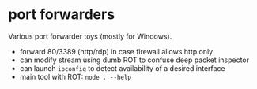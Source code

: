 # port forwarders

Various port forwarder toys (mostly for Windows).

- forward 80/3389 (http/rdp) in case firewall allows http only
- can modify stream using dumb ROT to confuse deep packet inspector
- can launch `ipconfig` to detect availability of a desired interface
- main tool with ROT: `node . --help`
